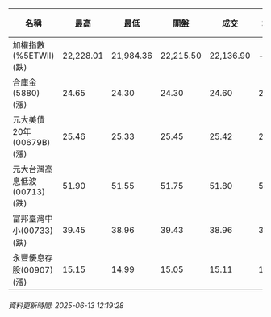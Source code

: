 | 名稱 | 最高 | 最低 | 開盤 | 成交 | 均價 | 成交金額(億) | 昨收 | 漲跌幅 | 漲跌 | 總量 | 昨量 | 振幅 |
| -------- | -------- | -------- | -------- |-------- | -------- | -------- |-------- |-------- |-------- | -------- | -------- |-------- |
|加權指數(%5ETWII) (跌)|22,228.01|21,984.36|22,215.50|22,136.90|-|2,749.20|22,287.82|0.68%|150.92|5,383,853|0|1.09%|
|合庫金(5880) (漲)|24.65|24.30|24.30|24.60|24.49|2.22|24.45|0.61%|0.15|9,066|3,173|1.43%|
|元大美債20年(00679B) (漲)|25.46|25.33|25.45|25.42|25.39|14.06|25.19|0.91%|0.23|55,353|58,923|0.52%|
|元大台灣高息低波(00713) (跌)|51.90|51.55|51.75|51.80|51.72|4.46|51.90|0.19%|0.10|8,627|8,315|0.67%|
|富邦臺灣中小(00733) (跌)|39.45|38.96|39.43|38.96|39.16|0.287|39.52|1.42%|0.56|732|648|1.24%|
|永豐優息存股(00907) (漲)|15.15|14.99|15.05|15.11|15.07|0.449|15.09|0.13%|0.02|2,976|1,738|1.06%|
###### 資料更新時間: 2025-06-13 12:19:28